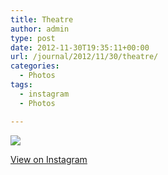 ```yaml
---
title: Theatre
author: admin
type: post
date: 2012-11-30T19:35:11+00:00
url: /journal/2012/11/30/theatre/
categories:
  - Photos
tags:
  - instagram
  - Photos

---
```

![][1]

<p class="view-instagram">
  <a href="http://instagr.am/p/SqemEfKlty/">View on Instagram</a>
</p>

 [1]: http://lobban.org/wordpress//HLIC/16f3aa4222caac2be154b6467f27d2e4.jpg